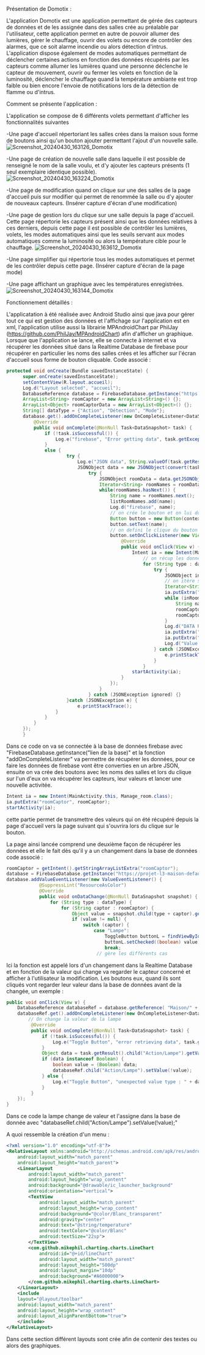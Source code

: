 Présentation de Domotix :

L'application Domotix est une application permettant de gérée des capteurs de données et de les assignée dans des salles crée au préalable par l'utilisateur, cette application permet en autre de pouvoir allumer des lumières, gérer le chauffage, ouvrir des volets ou encore de contrôler des alarmes, que ce soit alarme incendie ou alors détection d'intrus.
L'application dispose également de modes automatiques permettant de déclencher certaines actions en fonction des données récupérés par les capteurs comme allumer les lumières quand une personne déclenche le capteur de mouvement, ouvrir ou fermer les volets en fonction de la luminosité, déclencher le chauffage quand la température ambiante est trop faible ou bien encore l'envoie de notifications lors de la détection de flamme ou d'intrus.
 
Comment se présente l'application :

L'application se compose de 6 différents volets permettant d'afficher les fonctionnalités suivantes

-Une page d'accueil répertoriant les salles crées dans la maison sous forme de boutons ainsi qu'un bouton ajouter permettant l'ajout d'un nouvelle salle.
![Screenshot_20240430_163126_Domotix](https://github.com/uvsq22101464/projetL3/assets/91185466/a962f757-3094-4c2b-8625-5a53f8b0e024)

-Une page de création de nouvelle salle dans laquelle il est possible de renseigné le nom de la salle voulu, et d'y ajouter les capteurs présents (1 seul exemplaire identique possible).
![Screenshot_20240430_163224_Domotix](https://github.com/uvsq22101464/projetL3/assets/91185466/e7d310bd-32c5-4e12-8b2a-214a5ecd69f0)


-Une page de modification quand on clique sur une des salles de la page d'accueil puis sur modifier qui permet de renommée la salle ou d'y ajouter de nouveaux capteurs.
(Insérer capture d'écran d'une modification)

-Une page de gestion lors du clique sur une salle depuis la page d'accueil. Cette page répertorie les capteurs présent ainsi que les données relatives à ces derniers, depuis cette page il est possible de contrôler les lumières, volets, les modes automatiques ainsi que les seuils servant aux modes automatiques comme la luminosité ou alors la température cible pour le chauffage.
![Screenshot_20240430_163612_Domotix](https://github.com/uvsq22101464/projetL3/assets/91185466/e9057048-e9eb-4f38-97cf-806d0372201b)

-Une page simplifier qui répertorie tous les modes automatiques et permet de les contrôler depuis cette page.
(Insérer capture d'écran de la page mode)

-Une page affichant un graphique avec les températures enregistrées.
![Screenshot_20240430_163144_Domotix](https://github.com/uvsq22101464/projetL3/assets/91185466/7d02ddbf-f0bc-4d36-921c-330a96d29e27)

Fonctionnement détaillés :

L'applicatation à été réalisée avec Android Studio ainsi que java pour gérer tout ce qui est gestion des données et l'affichage sur l'application est en xml, l'application utilise aussi la librairie MPAndroidChart par PhilJay (https://github.com/PhilJay/MPAndroidChart) afin d'afficher un graphique.
Lorsque que l'application se lance, elle se connecte à internet et va récupérer les données situé dans la Realtime Database de firebase pour récupérer en particulier les noms des salles crées et les afficher sur l'écran d'accueil sous forme de bouton cliquable.
Code associé :
  ```java
  protected void onCreate(Bundle savedInstanceState) {
        super.onCreate(savedInstanceState);
        setContentView(R.layout.accueil);
        Log.d("Layout selected", "accueil");
        DatabaseReference database = FirebaseDatabase.getInstance("https://projet-l3-maison-default-rtdb.europe-west1.firebasedatabase.app/").getReference();
        ArrayList<String> roomCaptor = new ArrayList<String>() {};
        ArrayList<Object> roomCaptorData = new ArrayList<Object>() {};
        String[] dataType = {"Action", "Détection", "Mode"};
        database.get().addOnCompleteListener(new OnCompleteListener<DataSnapshot>() {
            @Override
            public void onComplete(@NonNull Task<DataSnapshot> task) {
                if (!task.isSuccessful()) {
                    Log.e("firebase", "Error getting data", task.getException());
                }
                else {
                        try {
                            Log.e("JSON data", String.valueOf(task.getResult()));
                            JSONObject data = new JSONObject(convert(task.getResult().getValue()));
                                try {
                                    JSONObject roomData = data.getJSONObject("Maison");
                                    Iterator<String> roomNames = roomData.keys();
                                    while(roomNames.hasNext()) {
                                        String name = roomNames.next();
                                        listRoomNames.add(name);
                                        Log.d("firebase", name);
                                        // on crée le bouton et on lui donne ce qu'il contient
                                        Button button = new Button(context);
                                        button.setText(name);
                                        // on defini le clique du bouton
                                        button.setOnClickListener(new View.OnClickListener() {
                                            @Override
                                            public void onClick(View v) {
                                                Intent ia = new Intent(MainActivity.this, Manage_room.class);
                                                    // on récup les données de la salle dans un JSONObject
                                                    for (String type : dataType) {
                                                        try {
                                                            JSONObject inRoomData = data.getJSONObject("Maison").getJSONObject(name).getJSONObject(type);
                                                            // on itère sur tous les capteurs présent dans la salle
                                                            Iterator<String> inRoomCaptor = inRoomData.keys();
                                                            ia.putExtra("name", name);
                                                            while (inRoomCaptor.hasNext()) {
                                                                String name = inRoomCaptor.next();
                                                                roomCaptor.add(name);
                                                                roomCaptorData.add(inRoomData.get(name));
                                                            }
                                                            Log.d("DATA ROOM CAPTOR", String.valueOf(roomCaptor));
                                                            ia.putExtra("roomCaptor", roomCaptor);
                                                            ia.putExtra("roomCaptorData", (Serializable) roomCaptorData);
                                                            Log.d("Value sent to manage", String.valueOf(roomCaptorData));
                                                        } catch (JSONException e) {
                                                            e.printStackTrace();
                                                        }
                                                    }
                                                startActivity(ia);
                                            }
                                        });
                                    }
                                } catch (JSONException ignored) {}
                        }catch (JSONException e) {
                            e.printStackTrace();
                    }
                }
            }
        });
        }
```
Dans ce code on va se connectée à la base de données firebase avec "FirebaseDatabase.getInstance("lien de la base)" et la fonction "addOnCompleteListener" va permettre de récupérer les données, pour ce faire les données de firebase vont être converties en un arbre JSON, ensuite on va crée des boutons avec les noms des salles et lors du clique sur l'un d'eux on va récupérer les capteurs, leur valeurs et lancer une nouvelle activitée.
```java
Intent ia = new Intent(MainActivity.this, Manage_room.class);
ia.putExtra("roomCaptor", roomCaptor);
startActivity(ia);
```
cette partie permet de transmettre des valeurs qui on été récupéré depuis la page d'accueil vers la page suivant qui s'ouvrira lors du clique sur le bouton.


La page ainsi lancée comprend une deuxième façon de récupérer les données et elle le fait dès qu'il y a un changement dans la base de données
code associé :
```java
roomCaptor = getIntent().getStringArrayListExtra("roomCaptor");
database = FirebaseDatabase.getInstance("https://projet-l3-maison-default-rtdb.europe-west1.firebasedatabase.app/").getReference("Maison/" + name);
database.addValueEventListener(new ValueEventListener() {
            @SuppressLint("ResourceAsColor")
            @Override
            public void onDataChange(@NonNull DataSnapshot snapshot) {
                for (String type : dataType) {
                    for (String captor : roomCaptor) {
                        Object value = snapshot.child(type + captor).getValue();
                        if (value != null) {
                            switch (captor) {
                                case "Lampe":
                                    ToggleButton buttonL = findViewById(R.id.lightToggle);
                                    buttonL.setChecked((boolean) value);
                                    break;
                                 // gère les différents cas
```
Ici la fonction est appelé lors d'un changement dans la Realtime Database et en fonction de la valeur qui change va regarder le capteur concerné et afficher à l'utilisateur la modification.
Les boutons eux, quand ils sont cliqués vont regarder leur valeur dans la base de données avant de la changée, un exemple :
```java
public void onClick(View v) {
    DatabaseReference databaseRef = database.getReference( "Maison/" + name);
    databaseRef.get().addOnCompleteListener(new OnCompleteListener<DataSnapshot>() {
        // On change la valeur de la lampe
         @Override
         public void onComplete(@NonNull Task<DataSnapshot> task) {
             if (!task.isSuccessful()) {
                 Log.e("Toggle Button", "error retrieving data", task.getException());
             }
             Object data = task.getResult().child("Action/Lampe").getValue();
             if (data instanceof Boolean) {
                 boolean value = (Boolean) data;
                 databaseRef.child("Action/Lampe").setValue(!value);
             } else {
                 Log.e("Toggle Button", "unexpected value type : " + data.getClass().getSimpleName());
             }
         }
    });
}
```
Dans ce code la lampe change de valeur et l'assigne dans la base de donnée avec "databaseRef.child("Action/Lampe").setValue(!value);"

A quoi ressemble la création d'un menu :
```xml
<?xml version="1.0" encoding="utf-8"?>
<RelativeLayout xmlns:android="http://schemas.android.com/apk/res/android"
    android:layout_width="match_parent"
    android:layout_height="match_parent">
    <LinearLayout
        android:layout_width="match_parent"
        android:layout_height="wrap_content"
        android:background="@drawable/ic_launcher_background"
        android:orientation="vertical">
        <TextView
            android:layout_width="match_parent"
            android:layout_height="wrap_content"
            android:background="@color/Blanc_transparent"
            android:gravity="center"
            android:text="@string/temperature"
            android:textColor="@color/Blanc"
            android:textSize="22sp">
        </TextView>
        <com.github.mikephil.charting.charts.LineChart
            android:id="@+id/lineChart"
            android:layout_width="match_parent"
            android:layout_height="500dp"
            android:layout_margin="10dp"
            android:background="#A6000000">
        </com.github.mikephil.charting.charts.LineChart>
    </LinearLayout>
    <include
    layout="@layout/toolbar"
    android:layout_width="match_parent"
    android:layout_height="wrap_content"
    android:layout_alignParentBottom="true">
    </include>
</RelativeLayout>
```
Dans cette section différent layouts sont crée afin de contenir des textes ou alors des graphiques.
